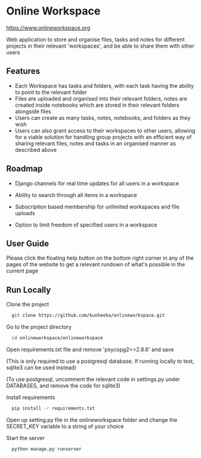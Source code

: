 
# Online Workspace

https://www.onlineworkspace.org

Web application to store and organise files, tasks and notes for different projects in their relevant 'workspaces',
and be able to share them with other users


## Features

- Each Workspace has tasks and folders, with each task having the ability to point to the relevant folder
- Files are uploaded and organised into their relevant folders, notes are created inside notebooks which are stored in their relevant folders alongside files
- Users can create as many tasks, notes, notebooks, and folders as they wish
- Users can also grant access to their workspaces to other users, allowing for a viable solution for handling group projects with an efficient way of sharing relevant files, notes and tasks in an organised manner as described above

  
## Roadmap

- Django channels for real time updates for all users in a workspace

- Ability to search through all items in a workspace

- Subscription based membership for unlimited workspaces and file uploads

- Option to limit freedom of specified users in a workspace

  
## User Guide

Please click the floating help button on the bottom right corner in any of the pages of the website to get a relevant rundown of what's possible in the current page


  
## Run Locally

Clone the project

```bash
  git clone https://github.com/kunheeha/onlineworkspace.git
```

Go to the project directory

```bash
  cd onlineworkspace/onlineworkspace
```

Open requirements.txt file and remove 'psycopg2==2.8.6' and save

(This is only required to use a postgresql database. If running locally to test, sqlite3 can be used instead)

(To use postgresql, uncomment the relevant code in settings.py under DATABASES, and remove the code for sqlite3)

Install requirements

```bash
  pip install -r requirements.txt
```

Open up setting.py file in the onlineworkspace folder and change the SECRET_KEY variable to a string of your choice

Start the server

```bash
  python manage.py runserver
```



  